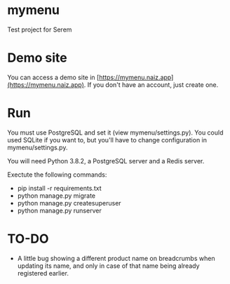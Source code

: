 # mymenu
Test project for Serem

# Demo site

You can access a demo site in [https://mymenu.naiz.app](https://mymenu.naiz.app). If you don't have an account, just create one.

# Run
You must use PostgreSQL and set it (view mymenu/settings.py). You could used SQLite if you want to, but you'll have to change configuration in mymenu/settings.py.


You will need Python 3.8.2, a PostgreSQL server and a Redis server.


Exectute the following commands:

- pip install -r requirements.txt
- python manage.py migrate
- python manage.py createsuperuser
- python manage.py runserver

# TO-DO
- A little bug showing a different product name on breadcrumbs when updating its name, and only in case of that name being already registered earlier.


